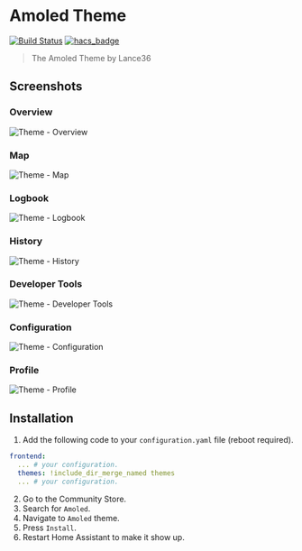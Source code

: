 # Amoled Theme

[![Build Status](https://www.travis-ci.org/home-assistant-community-themes/amoled.svg?branch=master)](https://www.travis-ci.org/home-assistant-community-themes/amoled)
[![hacs_badge](https://img.shields.io/badge/HACS-Custom-orange.svg)](https://github.com/custom-components/hacs)

> The Amoled Theme by Lance36

## Screenshots

### Overview

![Theme - Overview](https://raw.githubusercontent.com/home-assistant-community-themes/amoled/master/docs/theme-overview.png)

### Map

![Theme - Map](https://raw.githubusercontent.com/home-assistant-community-themes/amoled/master/docs/theme-map.png)

### Logbook

![Theme - Logbook](https://raw.githubusercontent.com/home-assistant-community-themes/amoled/master/docs/theme-logbook.png)

### History

![Theme - History](https://raw.githubusercontent.com/home-assistant-community-themes/amoled/master/docs/theme-history.png)

### Developer Tools

![Theme - Developer Tools](https://raw.githubusercontent.com/home-assistant-community-themes/amoled/master/docs/theme-developer-tools.png)

### Configuration

![Theme - Configuration](https://raw.githubusercontent.com/home-assistant-community-themes/amoled/master/docs/theme-configuration.png)

### Profile

![Theme - Profile](https://raw.githubusercontent.com/home-assistant-community-themes/amoled/master/docs/theme-profile.png)

## Installation

1. Add the following code to your `configuration.yaml` file (reboot required).

```yaml
frontend:
  ... # your configuration.
  themes: !include_dir_merge_named themes
  ... # your configuration.
```

2. Go to the Community Store.
3. Search for `Amoled`.
4. Navigate to `Amoled` theme.
5. Press `Install`.
6. Restart Home Assistant to make it show up.
